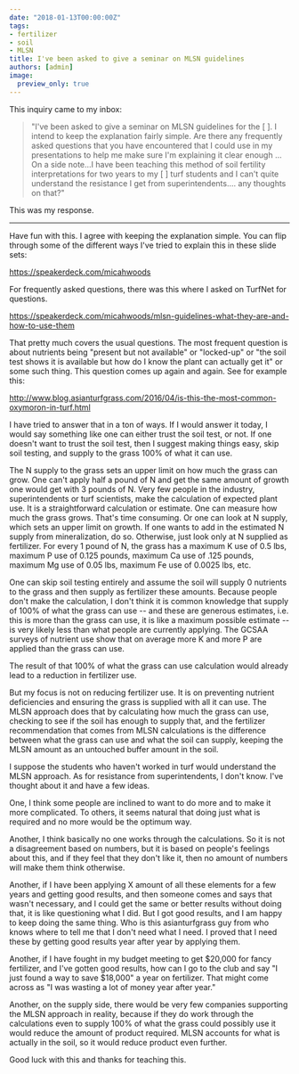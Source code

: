 ```yaml
---
date: "2018-01-13T00:00:00Z"
tags:
- fertilizer
- soil
- MLSN
title: I've been asked to give a seminar on MLSN guidelines
authors: [admin]
image:
  preview_only: true
---
```


This inquiry came to my inbox:

> "I've been asked to give a seminar on MLSN guidelines for the [ ]. I intend to keep the explanation fairly simple. Are there any frequently asked questions that you have encountered that I could use in my presentations to help me make sure I'm explaining it clear enough ... On a side note...I have been teaching this method of soil fertility interpretations for two years to my [ ] turf students and I can't quite understand the resistance I get from superintendents.... any thoughts on that?"

This was my response.

<hr>

Have fun with this. I agree with keeping the explanation simple. You can flip through some of the different ways I've tried to explain this in these slide sets:

<https://speakerdeck.com/micahwoods>

For frequently asked questions, there was this where I asked on TurfNet for questions.

<https://speakerdeck.com/micahwoods/mlsn-guidelines-what-they-are-and-how-to-use-them>

That pretty much covers the usual questions. The most frequent question is about nutrients being "present but not available" or "locked-up" or "the soil test shows it is available but how do I know the plant can actually get it" or some such thing. This question comes up again and again. See for example this:

<http://www.blog.asianturfgrass.com/2016/04/is-this-the-most-common-oxymoron-in-turf.html>

I have tried to answer that in a ton of ways. If I would answer it today, I would say something like one can either trust the soil test, or not. If one doesn't want to trust the soil test, then I suggest making things easy, skip soil testing, and supply to the grass 100% of what it can use.

The N supply to the grass sets an upper limit on how much the grass can grow. One can't apply half a pound of N and get the same amount of growth one would get with 3 pounds of N. Very few people in the industry, superintendents or turf scientists, make the calculation of expected plant use. It is a straightforward calculation or estimate. One can measure how much the grass grows. That's time consuming. Or one can look at N supply, which sets an upper limit on growth. If one wants to add in the estimated N supply from mineralization, do so. Otherwise, just look only at N supplied as fertilizer. For every 1 pound of N, the grass has a maximum K use of 0.5 lbs, maximum P use of 0.125 pounds, maximum Ca use of .125 pounds, maximum Mg use of 0.05 lbs, maximum Fe use of 0.0025 lbs, etc.

One can skip soil testing entirely and assume the soil will supply 0 nutrients to the grass and then supply as fertilizer these amounts. Because people don't make the calculation, I don't think it is common knowledge that supply of 100% of what the grass can use -- and these are generous estimates, i.e. this is more than the grass can use, it is like a maximum possible estimate -- is very likely less than what people are currently applying. The GCSAA surveys of nutrient use show that on average more K and more P are applied than the grass can use.

The result of that 100% of what the grass can use calculation would already lead to a reduction in fertilizer use.

But my focus is not on reducing fertilizer use. It is on preventing nutrient deficiencies and ensuring the grass is supplied with all it can use. The MLSN approach does that by calculating how much the grass can use, checking to see if the soil has enough to supply that, and the fertilizer recommendation that comes from MLSN calculations is the difference between what the grass can use and what the soil can supply, keeping the MLSN amount as an untouched buffer amount in the soil.

I suppose the students who haven't worked in turf would understand the MLSN approach. As for resistance from superintendents, I don't know. I've thought about it and have a few ideas.

One, I think some people are inclined to want to do more and to make it more complicated. To others, it seems natural that doing just what is required and no more would be the optimum way.

Another, I think basically no one works through the calculations. So it is not a disagreement based on numbers, but it is based on people's feelings about this, and if they feel that they don't like it, then no amount of numbers will make them think otherwise.

Another, if I have been applying X amount of all these elements for a few years and getting good results, and then someone comes and says that wasn't necessary, and I could get the same or better results without doing that, it is like questioning what I did. But I got good results, and I am happy to keep doing the same thing. Who is this asianturfgrass guy from who knows where to tell me that I don't need what I need. I proved that I need these by getting good results year after year by applying them.

Another, if I have fought in my budget meeting to get $20,000 for fancy fertilizer, and I've gotten good results, how can I go to the club and say "I just found a way to save $18,000" a year on fertilizer. That might come across as "I was wasting a lot of money year after year."

Another, on the supply side, there would be very few companies supporting the MLSN approach in reality, because if they do work through the calculations even to supply 100% of what the grass could possibly use it would reduce the amount of product required. MLSN accounts for what is actually in the soil, so it would reduce product even further.

Good luck with this and thanks for teaching this.
